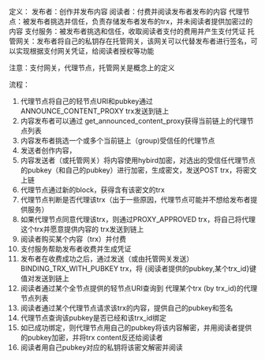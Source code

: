 定义：
发布者：创作并发布内容
阅读者：付费并阅读发布者发布的内容
代理节点：被发布者挑选并信任，负责存储发布者发布的trx，并未阅读者提供加密过的内容
支付服务：被发布者挑选和信任，收取阅读者支付的费用并产生支付凭证
托管网关：发布者将自己的私钥存在托管网关，该网关可以代替发布者进行签名，可以实现根据支付网关凭证，给阅读者授权等功能

注意：支付网关，代理节点，托管网关是概念上的定义

流程：
1. 代理节点将自己的轻节点URI和pubkey通过 ANNOUNCE_CONTENT_PROXY trx发送到链上
2. 内容发布者可以通过 get_announced_content_proxy获得当前链上的代理节点列表
3. 内容发布者挑选一个或多个当前链上（group)受信任的代理节点
4. 发送者创作内容，
5. 内容发送者（或托管网关）将内容使用hybird加密，对选出的受信任代理节点的pubkey（和自己的pubkey）进行加密，生成密文，发送POST trx，将密文上链
6. 代理节点通过新的block，获得含有该密文的trx
7. 代理节点判断是否代理该trx（出于一些原因，代理节点可能并不想给发布者提供服务）
8. 如果代理节点同意代理该trx，则通过PROXY_APPROVED trx，将自己将代理这个trx并愿意提供内容的 trx发送到链上
8. 阅读者购买某个内容（trx）并付费
9. 支付服务帮助发布者收费并生成凭证
10. 发布者在收费成功之后，通过发送（或由托管网关发送） BINDING_TRX_WITH_PUBKEY trx，将 {阅读者提供的pubkey,某个trx_id}键值对发送到链上
11. 阅读者通过某个全节点提供的轻节点URI查询到 代理某个trx (by trx_id)的代理节点列表
12. 阅读者通过某个代理节点请求该trx的内容，提供自己的pubkey和签名
13. 代理节点查询该pubkey是否已经和该trx_id绑定
14. 如已成功绑定，则代理节点用自己的pubkey将该内容解密，并用阅读者提供的pubkey加密，并将trx content反还给阅读者
15. 阅读者用自己pubkey对应的私钥将该密文解密并阅读


